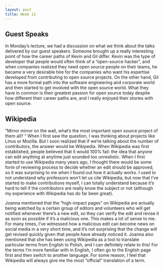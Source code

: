 ```yaml
---
layout: post
title: Week 11
---
```


## Guest Speaks
In Monday’s lecture, we had a discussion on what we think about the talks delivered by our guest speakers. Someone brought up a really interesting point of how the career paths of Kevin and Gil differ. Kevin was the type of developer that people would often think of a “open-source hacker”, and when companies realized they need open source people on their teams, he became a very desirable hire for the companies who want his expertise developed from contributing to open source projects. On the other hand, Gil has a more formal path into the software engineering and corporate world and then started to get involved with the open source world. 
What they have in common is their greatest passion for open source today despite how different their career paths are, and I really enjoyed their stories with open source. 

## Wikipedia
“Mirror mirror on the wall, what’s the most  important open source project of them all? “ When I first saw the question, I was thinking about projects like Linus or Mozilla. But I soon realized that if we’re talking about the number of contributors, the answer would be Wikipedia. When Wikipedia was first established, people believed that it would 100% fail: the idea that anyone can edit anything at anytime just sounded too unrealistic. When I first started to use Wikipedia many years ago, I thought there would be some form of reviewing process to decide whether an edit should be approved, so it was surprising to me when I found out how it actually works.  I used to not understand why professors won’t let us cite Wikipedia, but now that I’ve started to make contributions myself, I can totally understand because it’s hard to tell if the contributors are really know the subject or not (although my experience with Wikipedia has do far been great). 

Joanna mentioned that the “high-impact pages” on Wikipedia are actually being watched by a certain group of editors and volunteers who will get notified whenever there’s a new edit, so they can verify the edit and revise it  as soon as possible if it’s a malicious one. This makes a lot of sense to me. For many times, I’ve witnessed how a malicious edit can become news on social media in a very short time, and it’s not surprising that the change will get revised quickly given that people have already noticed it. Joanna also mentioned that she has been using Wikipedia as a tool to translate particular terms from English to Polish, and I can definitely relate to this! For the terms I’m more familiar with in English, I often go to the English page first and then switch to another language. For some reason, I feel that Wikipedia will always give me the most “official” translation of a term. 
